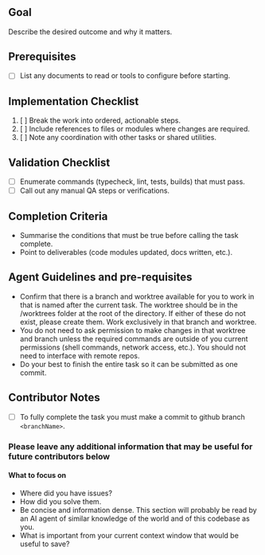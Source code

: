 # <Task Title>

## Goal

Describe the desired outcome and why it matters.

## Prerequisites

- [ ] List any documents to read or tools to configure before starting.

## Implementation Checklist

1. [ ] Break the work into ordered, actionable steps.
2. [ ] Include references to files or modules where changes are required.
3. [ ] Note any coordination with other tasks or shared utilities.

## Validation Checklist

- [ ] Enumerate commands (typecheck, lint, tests, builds) that must pass.
- [ ] Call out any manual QA steps or verifications.

## Completion Criteria

- Summarise the conditions that must be true before calling the task complete.
- Point to deliverables (code modules updated, docs written, etc.).

## Agent Guidelines and pre-requisites

- Confirm that there is a branch and worktree available for you to work in that is named after the current task. The worktree should be in the /worktrees folder at the root of the directory. If either of these do not exist, please create them. Work exclusively in that branch and worktree.
- You do not need to ask permission to make changes in that worktree and branch unless the required commands are outside of you current permissions (shell commands, network access, etc.). You should not need to interface with remote repos.
- Do your best to finish the entire task so it can be submitted as one commit.

## Contributor Notes

- [ ] To fully complete the task you must make a commit to github branch `<branchName>`.

### Please leave any additional information that may be useful for future contributors below

#### What to focus on

- Where did you have issues?
- How did you solve them.
- Be concise and information dense. This section will probably be read by an AI agent of similar knowledge of the world and of this codebase as you.
- What is important from your current context window that would be useful to save?
